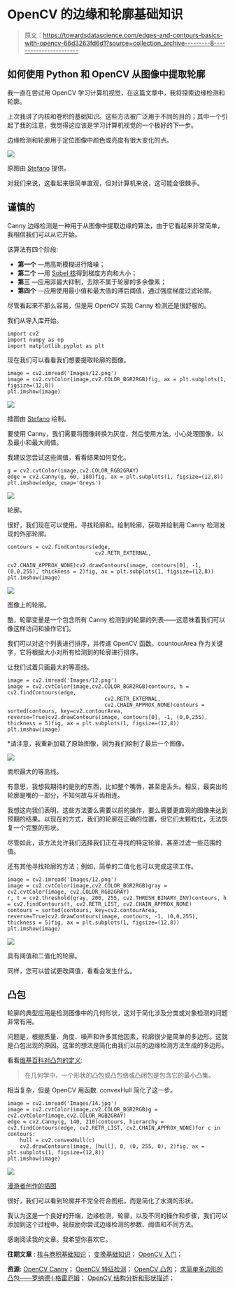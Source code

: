 # OpenCV 的边缘和轮廓基础知识

> 原文：<https://towardsdatascience.com/edges-and-contours-basics-with-opencv-66d3263fd6d1?source=collection_archive---------8----------------------->

## 如何使用 Python 和 OpenCV 从图像中提取轮廓

我一直在尝试用 OpenCV 学习计算机视觉，在这篇文章中，我将探索边缘检测和轮廓。

上次我讲了内核和卷积的基础知识。这些方法被广泛用于不同的目的；其中一个引起了我的注意，我觉得这应该是学习计算机视觉的一个极好的下一步。

边缘检测和轮廓用于定位图像中颜色或亮度有很大变化的点。

![](img/1a5f111a0d5cc9054211e0a54670c630.png)

原图由 [Stefano](https://pixabay.com/illustrations/lips-art-painting-design-teeth-3164202/) 提供。

对我们来说，这看起来很简单直观，但对计算机来说，这可能会很棘手。

## 谨慎的

Canny 边缘检测是一种用于从图像中提取边缘的算法，由于它看起来非常简单，我相信我们可以从它开始。

该算法有四个阶段:

*   **第一个** —用高斯模糊进行降噪；
*   **第二个** —用 [Sobel 核](https://en.wikipedia.org/wiki/Sobel_operator)得到梯度方向和大小；
*   **第三** —应用非最大抑制，去除不属于轮廓的多余像素；
*   **第四个** —应用使用最小值和最大值的滞后阈值，通过强度梯度过滤轮廓。

尽管看起来不那么容易，但是用 OpenCV 实现 Canny 检测还是很舒服的。

我们从导入库开始。

```
import cv2
import numpy as np
import matplotlib.pyplot as plt
```

现在我们可以看看我们想要提取轮廓的图像。

```
image = cv2.imread('Images/12.png')
image = cv2.cvtColor(image,cv2.COLOR_BGR2RGB)fig, ax = plt.subplots(1, figsize=(12,8))
plt.imshow(image)
```

![](img/f0ea2629ac77653e82b5f9cd846d4db2.png)

插图由 [Stefano](https://pixabay.com/illustrations/lips-art-painting-design-teeth-3164202/) 绘制。

要使用 Canny，我们需要将图像转换为灰度，然后使用方法。小心处理图像，以及最小和最大阈值。

我建议您尝试这些阈值，看看结果如何变化。

```
g = cv2.cvtColor(image,cv2.COLOR_RGB2GRAY)
edge = cv2.Canny(g, 60, 180)fig, ax = plt.subplots(1, figsize=(12,8))
plt.imshow(edge, cmap='Greys')
```

![](img/fc9243c3a943003459fde23a5cf9ae28.png)

轮廓。

很好，我们现在可以使用。寻找轮廓和。绘制轮廓，获取并绘制用 Canny 检测发现的外部轮廓。

```
contours = cv2.findContours(edge, 
                            cv2.RETR_EXTERNAL,
                            cv2.CHAIN_APPROX_NONE)cv2.drawContours(image, contours[0], -1, (0,0,255), thickness = 2)fig, ax = plt.subplots(1, figsize=(12,8))
plt.imshow(image)
```

![](img/a81926b3fbeb025cda82bcae64d0aeab.png)

图像上的轮廓。

酷，轮廓变量是一个包含所有 Canny 检测到的轮廓的列表——这意味着我们可以像这样访问和操作它们。

我们可以对这个列表进行排序，并传递 OpenCV 函数。countourArea 作为关键字，它将根据大小对所有检测到的轮廓进行排序。

让我们试着只画最大的等高线。

```
image = cv2.imread('Images/12.png')
image = cv2.cvtColor(image,cv2.COLOR_BGR2RGB)contours, h = cv2.findContours(edge, 
                               cv2.RETR_EXTERNAL,
                               cv2.CHAIN_APPROX_NONE)contours = sorted(contours, key=cv2.contourArea, reverse=True)cv2.drawContours(image, contours[0], -1, (0,0,255), thickness = 5)fig, ax = plt.subplots(1, figsize=(12,8))
plt.imshow(image)
```

*请注意，我重新加载了原始图像，因为我们绘制了最后一个图像。

![](img/e7256e76555418fcf0a5d77a1d6a000a.png)

面积最大的等高线。

有意思，我想我期待的是别的东西，比如整个嘴唇，甚至是舌头。相反，最突出的轮廓是嘴的一部分，不知何故与牙齿相连。

我想这向我们表明，这些方法要么需要以前的操作，要么需要更直观的图像来达到预期的结果。以现在的方式，我们的轮廓在正确的位置，但它们太颗粒化，无法恢复一个完整的形状。

尽管如此，该方法允许我们选择我们正在寻找的特定轮廓，甚至过滤一些范围的值。

还有其他寻找轮廓的方法；例如，简单的二值化也可以完成这项工作。

```
image = cv2.imread('Images/12.png')
image = cv2.cvtColor(image,cv2.COLOR_BGR2RGB)gray = cv2.cvtColor(image, cv2.COLOR_RGB2GRAY)
r, t = cv2.threshold(gray, 200, 255, cv2.THRESH_BINARY_INV)contours, h = cv2.findContours(t, cv2.RETR_LIST, cv2.CHAIN_APPROX_NONE)
contours = sorted(contours, key=cv2.contourArea, reverse=True)cv2.drawContours(image, contours, -1, (0,0,255), thickness = 5)fig, ax = plt.subplots(1, figsize=(12,8))
plt.imshow(image)
```

![](img/8d9ddcd2ad8c51b74a75f49e00106a1a.png)

具有阈值和二值化的轮廓。

同样，您可以尝试更改阈值，看看会发生什么。

## 凸包

轮廓的典型应用是检测图像中的几何形状，这对于简化涉及分类或对象检测的问题非常有用。

问题是，根据质量、角度、噪声和许多其他因素，轮廓很少是简单的多边形。这就是凸包出现的原因。这里的想法是简化由我们以前的边缘检测方法生成的多边形。

看看[维基百科对凸包的定义](https://en.wikipedia.org/wiki/Convex_hull):

> 在几何学中，一个形状的凸包或凸包络或凸闭包是包含它的最小凸集。

相当复杂，但是 OpenCV 用函数. convexHull 简化了这一步。

```
image = cv2.imread('Images/14.jpg')
image = cv2.cvtColor(image,cv2.COLOR_BGR2RGB)g = cv2.cvtColor(image,cv2.COLOR_RGB2GRAY)
edge = cv2.Canny(g, 140, 210)contours, hierarchy = cv2.findContours(edge, cv2.RETR_LIST, cv2.CHAIN_APPROX_NONE)for c in contours:
    hull = cv2.convexHull(c)
    cv2.drawContours(image, [hull], 0, (0, 255, 0), 2)fig, ax = plt.subplots(1, figsize=(12,8))
plt.imshow(image)
```

![](img/62c743f2e231d020856c27ac4c8735c7.png)

[漫游者创作的插图](https://pixabay.com/illustrations/watercolor-rain-weather-paint-1244885/)

很好，我们可以看到轮廓并不完全符合图纸，而是简化了水滴的形状。

我认为这是一个良好的开端，边缘检测，轮廓，以及不同的操作和步骤，我们可以添加到这个过程中。我鼓励你尝试边缘检测的参数、阈值和不同方法。

感谢阅读我的文章。我希望你喜欢它。

**往期文章** :
[核与卷积基础知识](/basics-of-kernels-and-convolutions-with-opencv-c15311ab8f55)；
[变换基础知识](/transformations-with-opencv-ff9a7bea7f8b)；
[OpenCV 入门](/getting-started-with-opencv-249e86bd4293)；

**资源:** [OpenCV Canny](https://docs.opencv.org/trunk/da/d22/tutorial_py_canny.html)；
[OpenCV 特征检测](https://docs.opencv.org/trunk/dd/d1a/group__imgproc__feature.html#ga04723e007ed888ddf11d9ba04e2232de)；
[OpenCV 凸包](https://docs.opencv.org/3.4/d7/d1d/tutorial_hull.html)；
[求简单多边形的凸包——罗纳德·l·格雷厄姆](http://www.math.ucsd.edu/~fan/ron/papers/83_09_convex_hull.pdf)；
[OpenCV 结构分析和形状描述](https://docs.opencv.org/2.4/modules/imgproc/doc/structural_analysis_and_shape_descriptors.html?highlight=convexhull)；